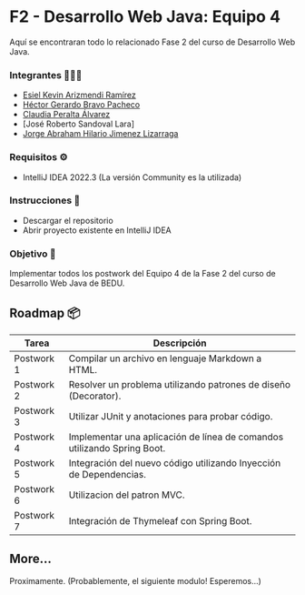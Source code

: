 # F2 - Desarrollo Web Java: Equipo 4
 Aquí se encontraran todo lo relacionado Fase 2 del curso de Desarrollo Web Java.
 
 ### Integrantes 🧑🏻‍💻
 - [Esiel Kevin Arizmendi Ramírez](https://github.com/EsielKar)
 - [Héctor Gerardo Bravo Pacheco](https://github.com/HectorGbravo)
 - [Claudia Peralta Álvarez](https://github.com/clau0812)
 - [José Roberto Sandoval Lara]
 - [Jorge Abraham Hilario Jimenez Lizarraga](https://github.com/carnavalito)
 
### Requisitos ⚙️
- IntelliJ IDEA 2022.3 (La versión Community es la utilizada)

### Instrucciones 🔧
- Descargar el repositorio
- Abrir proyecto existente en IntelliJ IDEA

### Objetivo 🏹
Implementar todos los postwork del Equipo 4 de la Fase 2 del curso de Desarrollo Web Java de BEDU.

## Roadmap 📦

Tarea | Descripción
------------ | -------------
Postwork 1 | Compilar un archivo en lenguaje Markdown a HTML.
Postwork 2 | Resolver un problema utilizando patrones de diseño (Decorator).
Postwork 3 | Utilizar JUnit y anotaciones para probar código.
Postwork 4 | Implementar una aplicación de línea de comandos utilizando Spring Boot.
Postwork 5 | Integración del nuevo código utilizando Inyección de Dependencias.
Postwork 6 | Utilizacion del patron MVC.
Postwork 7 | Integración de Thymeleaf con Spring Boot.



## More...
Proximamente. (Probablemente, el siguiente modulo! Esperemos...)
